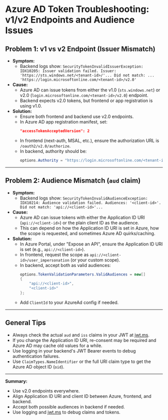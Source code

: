 # Azure AD Token Troubleshooting: v1/v2 Endpoints and Audience Issues

## Problem 1: v1 vs v2 Endpoint (Issuer Mismatch)

- **Symptom:**
  - Backend logs show: `SecurityTokenInvalidIssuerException: IDX10205: Issuer validation failed. Issuer: 'https://sts.windows.net/<tenant-id>/'... Did not match: ... 'https://login.microsoftonline.com/<tenant-id>/v2.0'`
- **Cause:**
  - Azure AD can issue tokens from either the v1.0 (`sts.windows.net`) or v2.0 (`login.microsoftonline.com/<tenant-id>/v2.0`) endpoint.
  - Backend expects v2.0 tokens, but frontend or app registration is using v1.0.
- **Solution:**
  - Ensure both frontend and backend use v2.0 endpoints.
  - In Azure AD app registration manifest, set:
    ```json
    "accessTokenAcceptedVersion": 2
    ```
  - In frontend (next-auth, MSAL, etc.), ensure the authorization URL is `/oauth2/v2.0/authorize`.
  - In backend, authority should be:
    ```csharp
    options.Authority = "https://login.microsoftonline.com/<tenant-id>/v2.0";
    ```

---

## Problem 2: Audience Mismatch (`aud` claim)

- **Symptom:**
  - Backend logs show: `SecurityTokenInvalidAudienceException: IDX10214: Audience validation failed. Audiences: '<client-id>'. Did not match: 'api://<client-id>'...`
- **Cause:**
  - Azure AD can issue tokens with either the Application ID URI (`api://<client-id>`) or the plain client ID as the audience.
  - This can depend on how the Application ID URI is set in Azure, how the scope is requested, and sometimes Azure AD quirks/caching.
- **Solution:**
  - In Azure Portal, under "Expose an API", ensure the Application ID URI is set (e.g., `api://<client-id>`).
  - In frontend, request the scope as `api://<client-id>/user_impersonation` (or your custom scope).
  - In backend, accept both as valid audiences:
    ```csharp
    options.TokenValidationParameters.ValidAudiences = new[]
    {
        "api://<client-id>",
        "<client-id>"
    };
    ```
  - Add `ClientId` to your AzureAd config if needed.

---

## General Tips

- Always check the actual `aud` and `iss` claims in your JWT at [jwt.ms](https://jwt.ms/).
- If you change the Application ID URI, re-consent may be required and Azure AD may cache old values for a while.
- Use logging in your backend's JWT Bearer events to debug authentication failures.
- Use `ClaimTypes.NameIdentifier` or the full URI claim type to get the Azure AD object ID (`oid`).

---

**Summary:**
- Use v2.0 endpoints everywhere.
- Align Application ID URI and client ID between Azure, frontend, and backend.
- Accept both possible audiences in backend if needed.
- Use logging and [jwt.ms](https://jwt.ms/) to debug claims and tokens. 